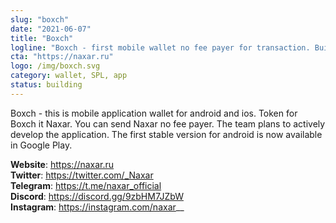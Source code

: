 ```yaml
---
slug: "boxch"
date: "2021-06-07"
title: "Boxch"
logline: "Boxch - first mobile wallet no fee payer for transaction. Built on Solana."
cta: "https://naxar.ru"
logo: /img/boxch.svg
category: wallet, SPL, app 
status: building
---
```


Boxch - this is mobile application wallet for android and ios. Token for Boxch it Naxar. You can send Naxar no fee payer. 
The team plans to actively develop the application. The first stable version for android is now available in Google Play.

<b>Website</b>: https://naxar.ru </br>
<b>Twitter</b>: https://twitter.com/_Naxar </br>
<b>Telegram</b>: https://t.me/naxar_official </br>
<b>Discord</b>: https://discord.gg/9zbHM7JZbW </br>
<b>Instagram</b>: https://instagram.com/naxar__ </br>
